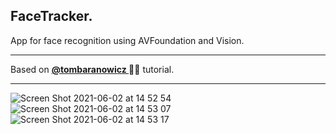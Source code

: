## FaceTracker. 


App for face recognition using AVFoundation and Vision.  

***
Based on **[@tombaranowicz ](https://github.com/tombaranowicz)** 🙌🏻   tutorial.
***




![Screen Shot 2021-06-02 at 14 52 54](https://user-images.githubusercontent.com/2387874/120543810-599d2d00-c3b2-11eb-8524-9b97334238fb.png)
![Screen Shot 2021-06-02 at 14 53 07](https://user-images.githubusercontent.com/2387874/120543817-5b66f080-c3b2-11eb-97ac-d41f7ba63f8d.png)
![Screen Shot 2021-06-02 at 14 53 17](https://user-images.githubusercontent.com/2387874/120543822-5bff8700-c3b2-11eb-990e-d71bb40327ac.png) 
